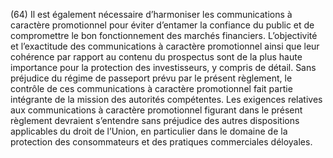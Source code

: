 (64) Il est également nécessaire d’harmoniser les communications à caractère promotionnel pour éviter d’entamer la confiance du public et de compromettre le bon fonctionnement des marchés financiers. L’objectivité et l’exactitude des communications à caractère promotionnel ainsi que leur cohérence par rapport au contenu du prospectus sont de la plus haute importance pour la protection des investisseurs, y compris de détail. Sans préjudice du régime de passeport prévu par le présent règlement, le contrôle de ces communications à caractère promotionnel fait partie intégrante de la mission des autorités compétentes. Les exigences relatives aux communications à caractère promotionnel figurant dans le présent règlement devraient s’entendre sans préjudice des autres dispositions applicables du droit de l’Union, en particulier dans le domaine de la protection des consommateurs et des pratiques commerciales déloyales.